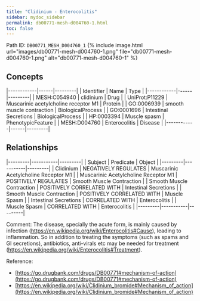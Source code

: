 ```yaml
---
title: "Clidinium - Enterocolitis"
sidebar: mydoc_sidebar
permalink: db00771-mesh-d004760-1.html
toc: false 
---
```



Path ID: `DB00771_MESH_D004760_1`
{% include image.html url="images/db00771-mesh-d004760-1.png" file="db00771-mesh-d004760-1.png" alt="db00771-mesh-d004760-1" %}

## Concepts

|------------|------|---------|
| Identifier | Name | Type    |
|------------|------|---------|
| MESH:C054940 | clidinium | Drug |
| UniProt:P11229 | Muscarinic acetylcholine receptor M1 | Protein |
| GO:0006939 | smooth muscle contraction | BiologicalProcess |
| GO:0001696 | Intestinal Secretions | BiologicalProcess |
| HP:0003394 | Muscle spasm | PhenotypicFeature |
| MESH:D004760 | Enterocolitis | Disease |
|------------|------|---------|

## Relationships

|---------|-----------|---------|
| Subject | Predicate | Object  |
|---------|-----------|---------|
| Clidinium | NEGATIVELY REGULATES | Muscarinic Acetylcholine Receptor M1 |
| Muscarinic Acetylcholine Receptor M1 | POSITIVELY REGULATES | Smooth Muscle Contraction |
| Smooth Muscle Contraction | POSITIVELY CORRELATED WITH | Intestinal Secretions |
| Smooth Muscle Contraction | POSITIVELY CORRELATED WITH | Muscle Spasm |
| Intestinal Secretions | CORRELATED WITH | Enterocolitis |
| Muscle Spasm | CORRELATED WITH | Enterocolitis |
|---------|-----------|---------|

Comment: The disease, specially the acute form, is mainly caused by infection (https://en.wikipedia.org/wiki/Enterocolitis#Cause), leading to inflammation. So in addition to treating the symptoms (such as spams and GI secretions), antibiotics, anti-virals etc may be needed for treatment (https://en.wikipedia.org/wiki/Enterocolitis#Treatment).

Reference: 
  - [https://go.drugbank.com/drugs/DB00771#mechanism-of-action](https://go.drugbank.com/drugs/DB00771#mechanism-of-action)
  - [https://en.wikipedia.org/wiki/Clidinium_bromide#Mechanism_of_action](https://en.wikipedia.org/wiki/Clidinium_bromide#Mechanism_of_action)
